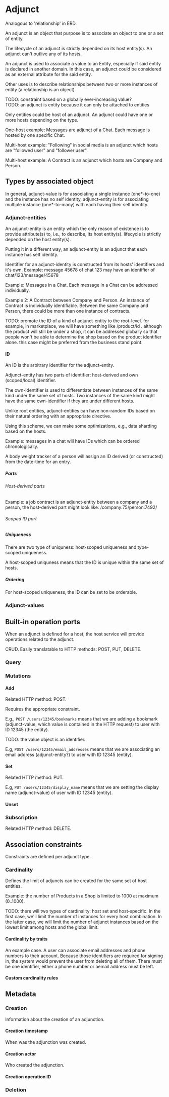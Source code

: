 # Adjunct

Analogous to 'relationship' in ERD.

An adjunct is an object that purpose is to associate an object to one or a set of entity.  
  
The lifecycle of an adjunct is strictly depended on its host entity(s). An adjunct can't outlive any of its hosts.  
  
An adjunct is used to associate a value to an Entity, especially if said entity is declared in another domain. In this case, an adjunct could be considered as an external attribute for the said entity.  
  
Other uses is to describe relationships between two or more instances of entity (a relationship is an object).  
  
TODO: constraint based on a globally ever-increasing value?  
TODO: an adjunct is entity because it can only be attached to entities

Only entities could be host of an adjunct. An adjunct could have one or more hosts depending on the type.
  
One-host example: Messages are adjunct of a Chat. Each message is hosted by one specific Chat.

Multi-host example: "Following" in social media is an adjunct which hosts are "followed user" and "follower user".
  
Multi-host example: A Contract is an adjunct which hosts are Company and Person.


## Types by associated object

In general, adjunct-value is for associating a single instance (one*-to-one)   
and the instance has no self identity, adjunct-entity is for associating  
 multiple instance (one*-to-many) with each having their self identity.

### Adjunct-entities

An adjunct-entity is an entity which the only reason of existence is to provide attribute(s) to, i.e., to describe, its host entity(s). lifecycle is strictly depended on the host entity(s).  
  
Putting it in a different way, an adjunct-entity is an adjunct that each instance has self identity.   
  
Identifier for an adjunct-identity is constructed from its hosts' identifiers and it's own. Example: message 45678 of chat 123 may have an identifier of chat/123/message/45678  
  
Example: Messages in a Chat. Each message in a Chat can be addressed individually.  
  
Example 2: A Contract between Company and Person. An instance of Contract is individually identifiable. Between the same Company and Person, there could be more than one instance of contracts.  
  
TODO: promote the ID of a kind of adjunct-entity to the root-level. for example, in marketplace, we will have something like /product/id . although the product will still be under a shop, it can be addressed globally so that people won't be able to determine the shop based on the product identifier alone. this case might be preferred from the business stand point.

#### ID

An ID is the arbitrary identifier for the adjunct-entity.

Adjunct-entity has two parts of identifier: host-derived and own (scoped/local) identifier.  
  
The own-identifier is used to differentiate between instances of the same kind under the same set of hosts. Two instances of the same kind might have the same own-identifier if they are under different hosts.  
  
Unlike root entities, adjunct-entities can have non-random IDs based on their natural ordering with an appropriate directive.  
  
Using this scheme, we can make some optimizations, e.g., data sharding based on the hosts.  
  
Example: messages in a chat will have IDs which can be ordered chronologically.  
  
A body weight tracker of a person will assign an ID derived (or constructed) from the date-time for an entry.

##### Parts

###### Host-derived parts

Example: a job contract is an adjunct-entity between a company and a person, the host-derived part might look like: /company:75/person:7492/

###### Scoped ID part

##### Uniqueness

There are two type of uniquness: host-scoped uniqueness and type-scoped uniqueness.

A host-scoped uniquness means that the ID is unique within the same set of hosts.

##### Ordering

For host-scoped uniqueness, the ID can be set to be orderable.

### Adjunct-values


## Built-in operation ports

When an adjunct is defined for a host, the host service will provide operations related to the adjunct.

CRUD. Easily translatable to HTTP methods: POST, PUT, DELETE.

### Query

### Mutations

#### Add

Related HTTP method: POST.

Requires the appropriate constraint.

E.g., `POST /users/12345/bookmarks` means that we are adding a bookmark (adjunct-value, which value is contained in the HTTP request) to user with ID 12345 (the entity).

TODO: the value object is an identifier.

E.g, `POST /users/12345/email_addresses` means that we are associating an email address (adjunct-entity?) to user with ID 12345 (entity).

#### Set

Related HTTP method: PUT.

E.g, `PUT /users/12345/display_name` means that we are setting the display name (adjunct-value) of user with ID 12345 (entity).

#### Unset

### Subscription


Related HTTP method: DELETE.

## Association constraints

Constraints are defined per adjunct type.

### Cardinality

Defines the limit of adjuncts can be created for the same set of host entities.  
  
Example: the number of Products in a Shop is limited to 1000 at maximum (0..1000).  
  
TODO: there will two types of cardinality: host set and host-specific. In the first case, we'll limit the number of instances for every host combination. In the latter case, we will limit the number of adjunct instances based on the lowest limit among hosts and the global limit.

#### Cardinality by traits

An example case. A user can associate email addresses and phone numbers to their account. Because those identifiers are required for signing in, the system would prevent the user from deleting all of them. There must be one identifier, either a phone number or aemail address must be left.

#### Custom cardinality rules


## Metadata

### Creation

Information about the creation of an adjunction.

#### Creation timestamp

When was the adjunction was created.

#### Creation actor

Who created the adjunction.

#### Creation operation ID


### Deletion
